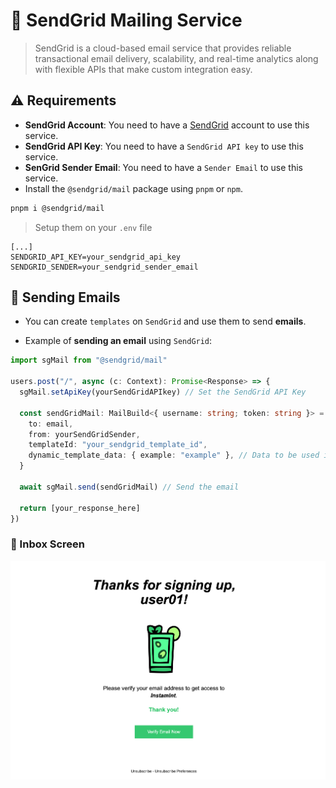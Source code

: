 # 🐥 SendGrid Mailing Service

> SendGrid is a cloud-based email service that provides reliable transactional email delivery, scalability, and
> real-time analytics along with flexible APIs that make custom integration easy.

## ⚠️ Requirements

- **SendGrid Account**: You need to have a [SendGrid](https://sendgrid.com/) account to use this service.
- **SendGrid API Key**: You need to have a `SendGrid API key` to use this service.
- **SenGrid Sender Email**: You need to have a `Sender Email` to use this service.
- Install the `@sendgrid/mail` package using `pnpm` or `npm`.

```bash
pnpm i @sendgrid/mail
```

> Setup them on your `.env` file

```env
[...]
SENDGRID_API_KEY=your_sendgrid_api_key
SENDGRID_SENDER=your_sendgrid_sender_email
```

## 📨 Sending Emails

- You can create `templates` on `SendGrid` and use them to send **emails**.

- Example of **sending an email** using `SendGrid`:

```ts
import sgMail from "@sendgrid/mail"

users.post("/", async (c: Context): Promise<Response> => {
  sgMail.setApiKey(yourSendGridAPIkey) // Set the SendGrid API Key

  const sendGridMail: MailBuild<{ username: string; token: string }> = {
    to: email,
    from: yourSendGridSender,
    templateId: "your_sendgrid_template_id",
    dynamic_template_data: { example: "example" }, // Data to be used in the template
  }

  await sgMail.send(sendGridMail) // Send the email

  return [your_response_here]
})
```

### 🚀 Inbox Screen

![img.png](img.png)
